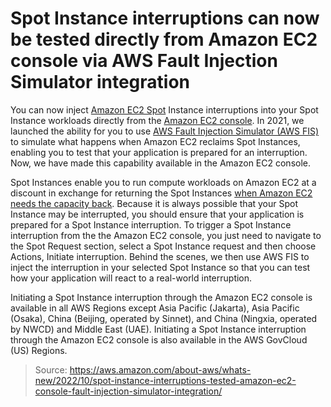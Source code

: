 # Spot Instance interruptions can now be tested directly from Amazon EC2 console via AWS Fault Injection Simulator integration

You can now inject [Amazon EC2 Spot](https://aws.amazon.com/ec2/spot/) Instance interruptions into your Spot Instance workloads directly from the [Amazon EC2 console](https://console.aws.amazon.com/ec2/). In 2021, we launched the ability for you to use [AWS Fault Injection Simulator (AWS FIS)](https://aws.amazon.com/fis/) to simulate what happens when Amazon EC2 reclaims Spot Instances, enabling you to test that your application is prepared for an interruption. Now, we have made this capability available in the Amazon EC2 console.

Spot Instances enable you to run compute workloads on Amazon EC2 at a discount in exchange for returning the Spot Instances [when Amazon EC2 needs the capacity back](https://docs.aws.amazon.com/AWSEC2/latest/UserGuide/spot-interruptions.html#specifying-spot-interruption-behavior). Because it is always possible that your Spot Instance may be interrupted, you should ensure that your application is prepared for a Spot Instance interruption. To trigger a Spot Instance interruption from the the Amazon EC2 console, you just need to navigate to the Spot Request section, select a Spot Instance request and then choose Actions, Initiate interruption. Behind the scenes, we then use AWS FIS to inject the interruption in your selected Spot Instance so that you can test how your application will react to a real-world interruption.

Initiating a Spot Instance interruption through the Amazon EC2 console is available in all AWS Regions except Asia Pacific (Jakarta), Asia Pacific (Osaka), China (Beijing, operated by Sinnet), and China (Ningxia, operated by NWCD) and Middle East (UAE). Initiating a Spot Instance interruption through the Amazon EC2 console is also available in the AWS GovCloud (US) Regions.

> Source: https://aws.amazon.com/about-aws/whats-new/2022/10/spot-instance-interruptions-tested-amazon-ec2-console-fault-injection-simulator-integration/